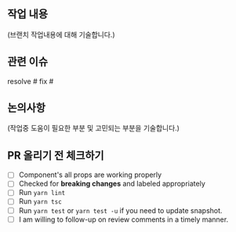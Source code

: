 ## 작업 내용

(브랜치 작업내용에 대해 기술합니다.)

## 관련 이슈

resolve #
fix #

## 논의사항

(작업중 도움이 필요한 부분 및 고민되는 부분을 기술합니다.)

## PR 올리기 전 체크하기

- [ ] Component's all props are working properly
- [ ] Checked for **breaking changes** and labeled appropriately
- [ ] Run `yarn lint`
- [ ] Run `yarn tsc`
- [ ] Run `yarn test` or `yarn test -u` if you need to update snapshot.
- [ ] I am willing to follow-up on review comments in a timely manner.

